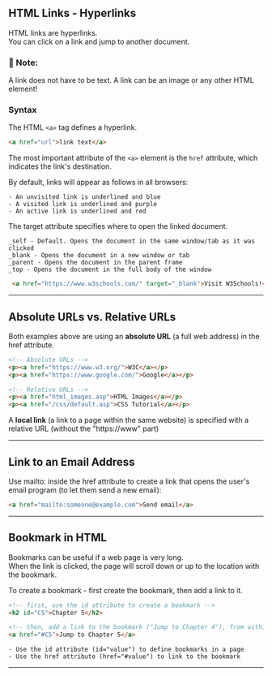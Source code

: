 ## HTML Links - Hyperlinks

HTML links are hyperlinks.  
You can click on a link and jump to another document.

###  :memo: Note: 

A link does not have to be text. A link can be an image or any other HTML element!

### Syntax

The HTML `<a>` tag defines a hyperlink.

```html
<a href="url">link text</a>
```

The most important attribute of the `<a>` element is the `href` attribute, which indicates the link's destination.


By default, links will appear as follows in all browsers:

    - An unvisited link is underlined and blue
    - A visited link is underlined and purple
    - An active link is underlined and red


The target attribute specifies where to open the linked document.

    _self - Default. Opens the document in the same window/tab as it was clicked
    _blank - Opens the document in a new window or tab
    _parent - Opens the document in the parent frame
    _top - Opens the document in the full body of the window


```html
 <a href="https://www.w3schools.com/" target="_blank">Visit W3Schools!</a> 
```

---

## Absolute URLs vs. Relative URLs

Both examples above are using an **absolute URL** (a full web address) in the href attribute.

```html
<!-- Absolute URLs -->
<p><a href="https://www.w3.org/">W3C</a></p>
<p><a href="https://www.google.com/">Google</a></p>

<!-- Relative URLs -->
<p><a href="html_images.asp">HTML Images</a></p>
<p><a href="/css/default.asp">CSS Tutorial</a></p> 
```

A **local link** (a link to a page within the same website) is specified with a relative URL (without the "https://www" part)

---

## Link to an Email Address

Use mailto: inside the href attribute to create a link that opens the user's email program (to let them send a new email):

```html
<a href="mailto:someone@example.com">Send email</a> 
```

---

## Bookmark in HTML

Bookmarks can be useful if a web page is very long.     
When the link is clicked, the page will scroll down or up to the location with the bookmark.

To create a bookmark - first create the bookmark, then add a link to it.

```html
<!-- first, use the id attribute to create a bookmark -->
<h2 id="C5">Chapter 5</h2>

<!-- then, add a link to the bookmark ("Jump to Chapter 4"), from within the same page -->
<a href="#C5">Jump to Chapter 5</a> 
```

    - Use the id attribute (id="value") to define bookmarks in a page
    - Use the href attribute (href="#value") to link to the bookmark

---
